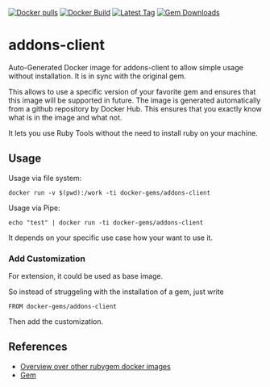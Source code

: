 [![Docker pulls](https://img.shields.io/docker/pulls/rubygem/addons-client.svg)](https://hub.docker.com/r/rubygem/addons-client/)
[![Docker Build](https://img.shields.io/docker/automated/rubygem/addons-client.svg)](https://hub.docker.com/r/rubygem/addons-client/)
[![Latest Tag](https://img.shields.io/github/tag/docker-rubygem/addons-client.svg)](https://hub.docker.com/r/rubygem/addons-client/)
[![Gem Downloads](https://img.shields.io/gem/dt/addons-client.svg)](https://rubygems.org/gems/addons-client/)
# addons-client

Auto-Generated Docker image for addons-client to allow simple usage without installation.
It is in sync with the original gem.

This allows to use a specific version of your favorite gem and ensures that this image will be supported in future.
The image is generated automatically from a github repository by Docker Hub.
This ensures that you exactly know what is in the image and what not.

It lets you use Ruby Tools without the need to install ruby on your machine.

## Usage

Usage via file system:

`docker run -v $(pwd):/work -ti docker-gems/addons-client`

Usage via Pipe:

`echo "test" | docker run -ti docker-gems/addons-client`

It depends on your specific use case how your want to use it.

### Add Customization

For extension, it could be used as base image.

So instead of struggeling with the installation of a gem, just write

`FROM docker-gems/addons-client`

Then add the customization.

## References

 - [Overview over other rubygem docker images](https://github.com/thinkbot/docker-rubygem)
 - [Gem](https://rubygems.org/gems/addons-client/)
